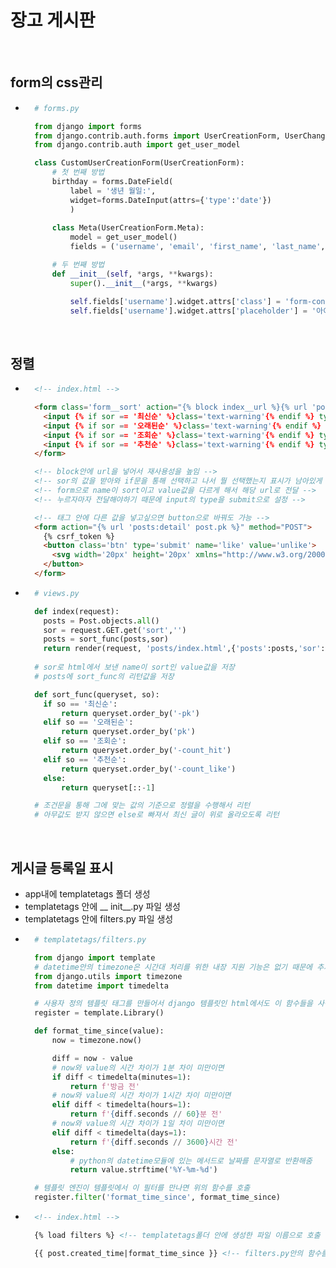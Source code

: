 # 장고 게시판

<br/>

## form의 css관리
- ```python
    # forms.py

    from django import forms
    from django.contrib.auth.forms import UserCreationForm, UserChangeForm, AuthenticationForm, PasswordChangeForm
    from django.contrib.auth import get_user_model

    class CustomUserCreationForm(UserCreationForm):
        # 첫 번째 방법
        birthday = forms.DateField(
            label = '생년 월일:',
            widget=forms.DateInput(attrs={'type':'date'})
            )
        
        class Meta(UserCreationForm.Meta):
            model = get_user_model()
            fields = ('username', 'email', 'first_name', 'last_name', 'password1', 'password2','birthday')

        # 두 번째 방법
        def __init__(self, *args, **kwargs):
            super().__init__(*args, **kwargs)

            self.fields['username'].widget.attrs['class'] = 'form-control'
            self.fields['username'].widget.attrs['placeholder'] = '아이디' 
  ```

<br/>

## 정렬
- ```html
    <!-- index.html -->

    <form class='form__sort' action="{% block index__url %}{% url 'posts:index' %}{% endblock index__url %}">
      <input {% if sor == '최신순' %}class='text-warning'{% endif %} type="submit" name='sort' value='최신순'>
      <input {% if sor == '오래된순' %}class='text-warning'{% endif %} type="submit" name='sort' value='오래된순'>
      <input {% if sor == '조회순' %}class='text-warning'{% endif %} type="submit" name='sort' value='조회순'>
      <input {% if sor == '추천순' %}class='text-warning'{% endif %} type="submit" name='sort' value='추천순'>
    </form>

    <!-- block안에 url을 넣어서 재사용성을 높임 -->
    <!-- sor의 값을 받아와 if문을 통해 선택하고 나서 뭘 선택했는지 표시가 남아있게 함 -->
    <!-- form으로 name이 sort이고 value값을 다르게 해서 해당 url로 전달 -->
    <!-- 누르자마자 전달해야하기 때문에 input의 type을 submit으로 설정 -->

    <!-- 태그 안에 다른 값을 넣고싶으면 button으로 바꿔도 가능 -->
    <form action="{% url 'posts:detail' post.pk %}" method="POST">
      {% csrf_token %}
      <button class='btn' type='submit' name='like' value='unlike'>
        <svg width='20px' height='20px' xmlns="http://www.w3.org/2000/svg" fill="none" viewBox="0 0 24 24" stroke-width="1.5" stroke="currentColor" aria-hidden="true" class="hover:text-red-500 group-hover:text-red-500 h-4 w-4"><path stroke-linecap="round" stroke-linejoin="round" d="M19.5 8.25l-7.5 7.5-7.5-7.5"></path></svg>
      </button>
    </form>
  ```
- ```python
    # views.py

    def index(request):
      posts = Post.objects.all()
      sor = request.GET.get('sort','')
      posts = sort_func(posts,sor)
      return render(request, 'posts/index.html',{'posts':posts,'sor':sor})
    
    # sor로 html에서 보낸 name이 sort인 value값을 저장
    # posts에 sort_func의 리턴값을 저장

    def sort_func(queryset, so):
      if so == '최신순':
          return queryset.order_by('-pk')
      elif so == '오래된순':
          return queryset.order_by('pk')
      elif so == '조회순':
          return queryset.order_by('-count_hit')
      elif so == '추천순':
          return queryset.order_by('-count_like')
      else:
          return queryset[::-1]

    # 조건문을 통해 그에 맞는 값의 기준으로 정렬을 수행해서 리턴
    # 아무값도 받지 않으면 else로 빠져서 최신 글이 위로 올라오도록 리턴
  ```

<br/>

## 게시글 등록일 표시
- app내에 templatetags 폴더 생성
- templatetags 안에 __ init__.py 파일 생성
- templatetags 안에 filters.py 파일 생성
- ```python
    # templatetags/filters.py

    from django import template
    # datetime안의 timezone은 시간대 처리를 위한 내장 지원 기능은 없기 때문에 추가 기능을 제공하는 django.utils에서 timezone모듈을 가져옴
    from django.utils import timezone
    from datetime import timedelta

    # 사용자 정의 템플릿 태그를 만들어서 django 템플릿인 html에서도 이 함수들을 사용할 수 있게 만들어 줌
    register = template.Library()

    def format_time_since(value):
        now = timezone.now()

        diff = now - value
        # now와 value의 시간 차이가 1분 차이 미만이면
        if diff < timedelta(minutes=1):
            return f'방금 전'
        # now와 value의 시간 차이가 1시간 차이 미만이면
        elif diff < timedelta(hours=1):
            return f'{diff.seconds // 60}분 전'
        # now와 value의 시간 차이가 1일 차이 미만이면
        elif diff < timedelta(days=1):
            return f'{diff.seconds // 3600}시간 전'
        else:
            # python의 datetime모듈에 있는 메서드로 날짜를 문자열로 반환해줌
            return value.strftime('%Y-%m-%d')

    # 템플릿 엔진이 템플릿에서 이 필터를 만나면 위의 함수를 호출
    register.filter('format_time_since', format_time_since)
  ```
- ```html
    <!-- index.html -->

    {% load filters %} <!-- templatetags폴더 안에 생성한 파일 이름으로 호출 -->

    {{ post.created_time|format_time_since }} <!-- filters.py안의 함수를 호출해 리턴을 받음 -->
  ```
